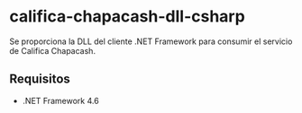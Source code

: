 # califica-chapacash-dll-csharp

Se proporciona la DLL del cliente .NET Framework para consumir el servicio de Califica Chapacash.

## Requisitos

* .NET Framework 4.6